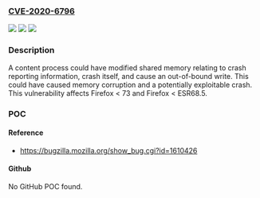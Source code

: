 ### [CVE-2020-6796](https://cve.mitre.org/cgi-bin/cvename.cgi?name=CVE-2020-6796)
![](https://img.shields.io/static/v1?label=Product&message=Firefox&color=blue)
![](https://img.shields.io/static/v1?label=Version&message=%3C%2073%20&color=brighgreen)
![](https://img.shields.io/static/v1?label=Vulnerability&message=Missing%20bounds%20check%20on%20shared%20memory%20read%20in%20the%20parent%20process&color=brighgreen)

### Description

A content process could have modified shared memory relating to crash reporting information, crash itself, and cause an out-of-bound write. This could have caused memory corruption and a potentially exploitable crash. This vulnerability affects Firefox < 73 and Firefox < ESR68.5.

### POC

#### Reference
- https://bugzilla.mozilla.org/show_bug.cgi?id=1610426

#### Github
No GitHub POC found.

